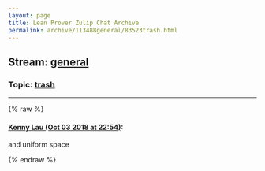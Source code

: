 ```yaml
---
layout: page
title: Lean Prover Zulip Chat Archive 
permalink: archive/113488general/83523trash.html
---
```


## Stream: [general](index.html)
### Topic: [trash](83523trash.html)

---


{% raw %}
#### [ Kenny Lau (Oct 03 2018 at 22:54)](https://leanprover.zulipchat.com/#narrow/stream/113488-general/topic/trash/near/135133095):
<p>and uniform space</p>


{% endraw %}

